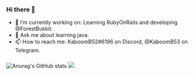 ### Hi there 👋

- 🔭 I’m currently working on: Learning RubyOnRails and developing @ForestBukkit.
- 💬 Ask me about learning java.
- 📫 How to reach me: KaboomB52#6196 on Discord, @KaboomB53 on Telegram.

###
![Anurag's GitHub stats](https://github-readme-stats.vercel.app/api?username=KaboomB52&show_icons=true&theme=cobalt) <img src="https://www.freshports.org/images/notbug.gif">
